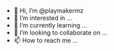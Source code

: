 - 👋 Hi, I’m @playmakermz
- 👀 I’m interested in ...
- 🌱 I’m currently learning ...
- 💞️ I’m looking to collaborate on ...
- 📫 How to reach me ...

<!---
playmakermz/playmakermz is a ✨ special ✨ repository because its `README.md` (this file) appears on your GitHub profile.
You can click the Preview link to take a look at your changes.
--->
